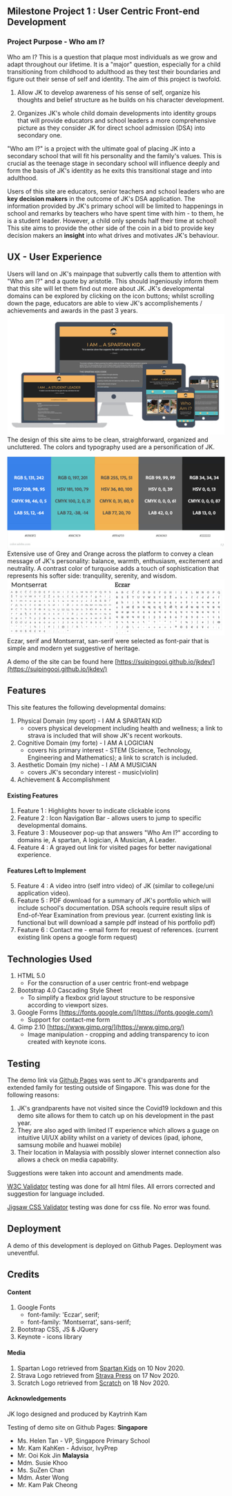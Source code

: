 <!-- readme file explains a site's purpose, value it provides to users & deployment procedure -->
## Milestone Project 1 : User Centric Front-end Development 

### Project Purpose - Who am I?

Who am I? This is a question that plaque most individuals as we grow and adapt throughout our lifetime. It is a "major" question, especially for a child transitioning from childhood to adulthood as they test their boundaries and figure out their sense of self and identity. The aim of this project is twofold.

1. Allow JK to develop awareness of his sense of self, organize his thoughts and belief structure as he builds on his character development.

2. Organizes JK's whole child domain developments into identity groups that will provide educators and school leaders a more comprehensive picture as they consider JK for direct school admission (DSA) into secondary one. 

"Who am I?" is a project with the ultimate goal of placing JK into a secondary school that will fit his personality and the family's values. This is crucial as the teenage stage in secondary school will influence deeply and form the basis of JK's identity as he exits this transitional stage and into adulthood.

Users of this site are educators, senior teachers and school leaders who are **key decision makers** in the outcome of JK's DSA application. The information provided by JK's primary school will be limited to happenings in school and remarks by teachers who have spent time with him - to them, he is a student leader. However, a child only spends half their time at school! This site aims to provide the other side of the coin in a bid to provide key decision makers an **insight** into what drives and motivates JK's behaviour. 

## UX - User Experience

Users will land on JK's mainpage that subvertly calls them to attention with "Who am I?" and a quote by aristotle. This should ingeniously inform them that this site will let them find out more about JK. JK's developmental domains can be explored by clicking on the icon buttons; whilst scrolling down the page, educators are able to view JK's accomplishements / achievements and awards in the past 3 years.
![Responsive Web Design Demo](images/core/demo.png)
The design of this site aims to be clean, straighforward, organized and uncluttered. The colors and typography used are a personification of JK.

![Color Chart](images/core/colorchart.jpeg)
Extensive use of Grey and Orange across the platform to convey a clean message of JK's personality: balance, warmth, enthusiasm, excitement and neutrality. A contrast color of turquoise adds a touch of sophistication that represents his softer side: tranquility, serenity, and wisdom.
![Font Gylps](images/core/fontgylps.png)
Eczar, serif and Montserrat, san-serif were selected as font-pair that is simple and modern yet suggestive of heritage.

A demo of the site can be found here [https://suipingooi.github.io/jkdev/](https://suipingooi.github.io/jkdev/)

## Features

This site features the following developmental domains:
1. Physical Domain (my sport) - I AM A SPARTAN KID
    * covers physical development including health and wellness; a link to strava is included that will show JK's recent workouts.
2. Cognitive Domain (my forte) - I AM A LOGICIAN
    * covers his primary interest - STEM (Science, Technology, Engineering and Mathematics); a link to scratch is included.
3. Aesthetic Domain (my niche) - I AM A MUSICIAN
    * covers JK's secondary interest - music(violin)
4. Achievement & Accomplishment

#### Existing Features
1. Feature 1 : Highlights hover to indicate clickable icons
2. Feature 2 : Icon Navigation Bar - allows users to jump to specific developmental domains. 
3. Feature 3 : Mouseover pop-up that answers "Who Am I?" according to domains ie, A spartan, A logician, A Musician, A Leader.
4. Feature 4 : A grayed out link for visited pages for better navigational experience.

#### Features Left to Implement
5. Feature 4 : A video intro (self intro video) of JK (similar to college/uni application video).
6. Feature 5 : PDF download for a summary of JK's portfolio which will include school's documentation. DSA schools require result slips of End-of-Year Examination from previous year. (current existing link is functional but will download a sample pdf instead of his portfolio pdf)
7. Feature 6 : Contact me - email form for request of references.
(current existing link opens a google form request)


## Technologies Used
1. HTML 5.0
    * For the consruction of a user centric front-end webpage
2. Bootstrap 4.0 Cascading Style Sheet
    * To simplify a flexbox grid layout structure to be responsive according to viewport sizes. 
4. Google Forms [https://fonts.google.com/](https://fonts.google.com/)
    * Support for contact-me form
5. Gimp 2.10 [https://www.gimp.org/](https://www.gimp.org/)
    * Image manipulation - cropping and adding transparency to icon created with keynote icons.


## Testing

The demo link via [Github Pages](https://suipingooi.github.io/jkdev/) was sent to JK's grandparents and extended family for testing outside of Singapore. This was done for the following reasons:
1. JK's grandparents have not visited since the Covid19 lockdown and this demo site allows for them to catch up on his development in the past year.
2. They are also aged with limited IT experience which allows a guage on intuitive UI/UX ability whilst on a variety of devices (ipad, iphone, samsung mobile and huawei mobile) 
3. Their location in Malaysia with possibly slower internet connection also allows a check on media capability.

Suggestions were taken into account and amendments made.

[W3C Validator](https://validator.w3.org/) testing was done for all html files. All errors corrected and suggestion for language included. 

[Jigsaw CSS Validator](https://jigsaw.w3.org/css-validator/) testing was done for css file. No error was found.

## Deployment

A demo of this development is deployed on Github Pages. Deployment was uneventful.

## Credits

#### Content
1. Google Fonts
    * font-family: 'Eczar', serif;
    * font-family: 'Montserrat', sans-serif;
2. Bootstrap CSS, JS & JQuery
3. Keynote - icons library

#### Media
1. Spartan Logo retrieved from [Spartan Kids](https://www.spartan.com/products/spartan-kids-vinyl-sticker?variant=1165456736281) on 10 Nov 2020.
2. Strava Logo retrieved from [Strava Press](blog.strava.com/press/assets) on 17 Nov 2020.
3. Scratch Logo retrieved from [Scratch](https://scratch.mit.edu/) on 18 Nov 2020.

#### Acknowledgements

JK logo designed and produced by Kaytrinh Kam

Testing of demo site on Github Pages:
**Singapore**
* Ms. Helen Tan - VP, Singapore Primary School
* Mr. Kam KahKen - Advisor, IvyPrep
* Mr. Ooi Kok Jin 
**Malaysia**
* Mdm. Susie Khoo
* Ms. SuZen Chan
* Mdm. Aster Wong
* Mr. Kam Pak Cheong
